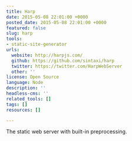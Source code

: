 ```yaml
---
title: Harp
date: 2015-05-08 22:01:00 +0000
posted_date: 2015-05-08 22:01:00 +0000
featured: false
slug: harp
tools:
- static-site-generator
urls:
  website: http://harpjs.com/
  github: https://github.com/sintaxi/harp
  twitter: https://twitter.com/HarpWebServer
  other: ''
license: Open Source
language: Node
description: ''
headless-cms: ''
related_tools: []
tags: []
resources: []

---
```

The static web server with built-in preprocessing.
